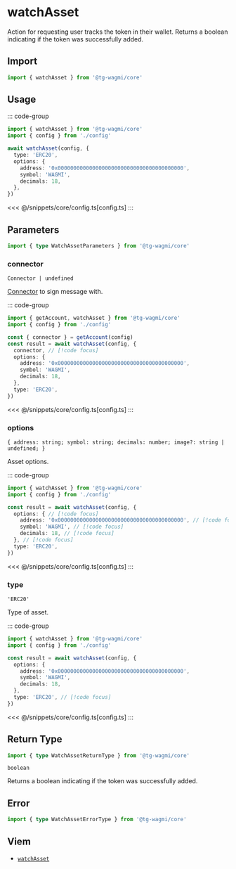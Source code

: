 <script setup>
const packageName = '@tg-wagmi/core'
const actionName = 'watchAsset'
const typeName = 'WatchAsset'
</script>

# watchAsset

Action for requesting user tracks the token in their wallet. Returns a boolean indicating if the token was successfully added.

## Import

```ts
import { watchAsset } from '@tg-wagmi/core'
```

## Usage

::: code-group
```ts [index.ts]
import { watchAsset } from '@tg-wagmi/core'
import { config } from './config'

await watchAsset(config, {
  type: 'ERC20',
  options: {
    address: '0x0000000000000000000000000000000000000000',
    symbol: 'WAGMI',
    decimals: 18,
  },
})
```
<<< @/snippets/core/config.ts[config.ts]
:::

## Parameters

```ts
import { type WatchAssetParameters } from '@tg-wagmi/core'
```

### connector

`Connector | undefined`

[Connector](/core/api/connectors) to sign message with.

::: code-group
```ts [index.ts]
import { getAccount, watchAsset } from '@tg-wagmi/core'
import { config } from './config'

const { connector } = getAccount(config)
const result = await watchAsset(config, {
  connector, // [!code focus]
  options: {
    address: '0x0000000000000000000000000000000000000000',
    symbol: 'WAGMI',
    decimals: 18,
  },
  type: 'ERC20',
})
```
<<< @/snippets/core/config.ts[config.ts]
:::

### options

`{ address: string; symbol: string; decimals: number; image?: string | undefined; }`

Asset options.

::: code-group
```ts [index.ts]
import { watchAsset } from '@tg-wagmi/core'
import { config } from './config'

const result = await watchAsset(config, {
  options: { // [!code focus]
    address: '0x0000000000000000000000000000000000000000', // [!code focus]
    symbol: 'WAGMI', // [!code focus]
    decimals: 18, // [!code focus]
  }, // [!code focus]
  type: 'ERC20',
})
```
<<< @/snippets/core/config.ts[config.ts]
:::

### type

`'ERC20'`

Type of asset.

::: code-group
```ts [index.ts]
import { watchAsset } from '@tg-wagmi/core'
import { config } from './config'

const result = await watchAsset(config, {
  options: {
    address: '0x0000000000000000000000000000000000000000',
    symbol: 'WAGMI',
    decimals: 18,
  },
  type: 'ERC20', // [!code focus]
})
```
<<< @/snippets/core/config.ts[config.ts]
:::

## Return Type

```ts
import { type WatchAssetReturnType } from '@tg-wagmi/core'
```

`boolean`

Returns a boolean indicating if the token was successfully added.

## Error

```ts
import { type WatchAssetErrorType } from '@tg-wagmi/core'
```

<!--@include: @shared/mutation-imports.md-->

## Viem

- [`watchAsset`](https://viem.sh/docs/actions/wallet/watchAsset.html)

